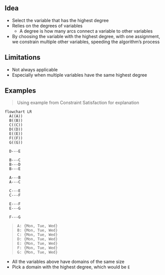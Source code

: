 ## Idea

- Select the variable that has the highest degree
- Relies on the degrees of variables
	- A degree is how many arcs connect a variable to other variables
- By choosing the variable with the highest degree, with one assignment, we constrain multiple other variables, speeding the algorithm’s process

## Limitations

- Not always applicable
- Especially when multiple variables have the same highest degree

## Examples

> Using example from Constraint Satisfaction for explanation

```mermaid
flowchart LR
  A((A))
  B((B))
  C((C))
  D((D))
  E((E))
  F((F))
  G((G))

  D---E

  B---C
  B---D
  B---E

  A---B
  A---C

  C---E
  C---F

  E---F
  E---G

  F---G
```

> ```
> A: {Mon, Tue, Wed}
> B: {Mon, Tue, Wed}
> C: {Mon, Tue, Wed}
> D: {Mon, Tue, Wed}
> E: {Mon, Tue, Wed}
> F: {Mon, Tue, Wed}
> G: {Mon, Tue, Wed}
> ```

- All the variables above have domains of the same size
- Pick a domain with the highest degree, which would be `E`
